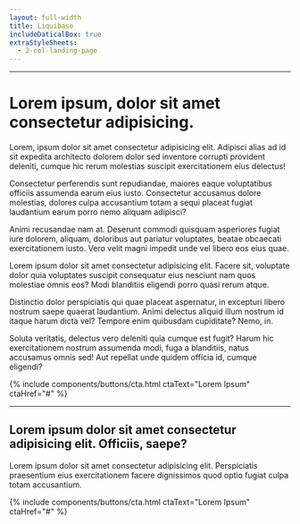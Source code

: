 ```yaml
---
layout: full-width
title: Liquibase
includeDaticalBox: true
extraStyleSheets:
  - 2-col-landing-page
---
```


<div class="landing-page">
  <div class="landing-page__main-content span-16">
    <hr class="landing-page__horizontal-rule">
    <div class="landing-page__main-content__heading">
      <h1>
        Lorem ipsum, dolor sit amet consectetur adipisicing.
      </h1>
    </div>
    <div class="landing-page__main-content__text">
      <p>Lorem, ipsum dolor sit amet consectetur adipisicing elit. Adipisci alias ad id sit expedita architecto dolorem
        dolor sed inventore corrupti provident deleniti, cumque hic rerum molestias suscipit exercitationem eius
        delectus!</p>
      <p>Consectetur perferendis sunt repudiandae, maiores eaque voluptatibus officiis assumenda earum eius iusto.
        Consectetur accusamus dolore molestias, dolores culpa accusantium totam a sequi placeat fugiat laudantium earum
        porro nemo aliquam adipisci?</p>
      <p>Animi recusandae nam at. Deserunt commodi quisquam asperiores fugiat iure dolorem, aliquam, doloribus aut
        pariatur voluptates, beatae obcaecati exercitationem iusto. Vero velit magni impedit unde vel libero eos eius
        quae.</p>
      <p>Lorem ipsum dolor sit amet consectetur adipisicing elit. Facere sit, voluptate dolor quia voluptates suscipit
        consequatur eius nesciunt nam quos molestiae omnis eos? Modi blanditiis eligendi porro quasi rerum atque.</p>
      <p>Distinctio dolor perspiciatis qui quae placeat aspernatur, in excepturi libero nostrum saepe quaerat
        laudantium. Animi delectus aliquid illum nostrum id itaque harum dicta vel? Tempore enim quibusdam cupiditate?
        Nemo, in.</p>
      <p>Soluta veritatis, delectus vero deleniti quia cumque est fugit? Harum hic exercitationem nostrum assumenda
        modi, fuga a blanditiis, natus accusamus omnis sed! Aut repellat unde quidem officia id, cumque eligendi?</p>
    </div>
    <div class="landing-page__main-content__cta">
      {% include components/buttons/cta.html ctaText="Lorem Ipsum" ctaHref="#" %}
    </div>
  </div>
  <div class="landing-page__cta-block span-6 push-2">
    <hr class="landing-page__horizontal-rule landing-page__horizontal-rule--centered">
    <div class="landing-page__cta-block__heading">
      <h2>
        Lorem ipsum dolor sit amet consectetur adipisicing elit. Officiis, saepe?
      </h2>
    </div>
    <div class="landing-page__cta-block__text">
      <p>
        Lorem ipsum dolor sit amet consectetur adipisicing elit. Perspiciatis praesentium eius exercitationem facere
        dignissimos quod optio fugiat culpa totam accusantium.
      </p>
    </div>
    <div class="landing-page__cta-block__cta">
      {% include components/buttons/cta.html ctaText="Lorem Ipsum" ctaHref="#" %}
    </div>
  </div>
</div>